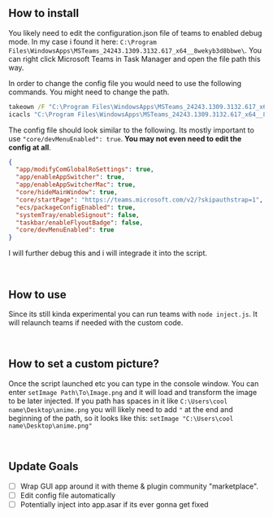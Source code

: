 ## How to install

You likely need to edit the configuration.json file of teams to enabled debug mode.
In my case i found it here: `C:\Program Files\WindowsApps\MSTeams_24243.1309.3132.617_x64__8wekyb3d8bbwe\`.
You can right click Microsoft Teams in Task Manager and open the file path this way.

In order to change the config file you would need to use the following commands. You might need to change the path.
```bat
takeown /F "C:\Program Files\WindowsApps\MSTeams_24243.1309.3132.617_x64__8wekyb3d8bbwe\configuration.json"
icacls "C:\Program Files\WindowsApps\MSTeams_24243.1309.3132.617_x64__8wekyb3d8bbwe\configuration.json" /grant %username%:F
```

The config file should look similar to the following. Its mostly important to use `"core/devMenuEnabled": true`.<b> You may not even need to edit the config at all</b>.
```json
{
  "app/modifyComGlobalRoSettings": true,
  "app/enableAppSwitcher": true,
  "app/enableAppSwitcherMac": true,
  "core/hideMainWindow": true,
  "core/startPage": "https://teams.microsoft.com/v2/?skipauthstrap=1",
  "ecs/packageConfigEnabled": true,
  "systemTray/enableSignout": false,
  "taskbar/enableFlyoutBadge": false,
  "core/devMenuEnabled": true
}
```

I will further debug this and i will integrade it into the script.

<br>

## How to use
Since its still kinda experimental you can run teams with `node inject.js`. It will relaunch teams if needed with the custom code.

<br>

## How to set a custom picture?
Once the script launched etc you can type in the console window. You can enter `setImage Path\To\Image.png` and it will load and transform the image to be later injected. If you path has spaces in it like `C:\Users\cool name\Desktop\anime.png` you will likely need to add `"` at the end and beginning of the path, so it looks like this:
`setImage "C:\Users\cool name\Desktop\anime.png"`

<br>

## Update Goals
- [ ] Wrap GUI app around it with theme & plugin community "marketplace".
- [ ] Edit config file automatically
- [ ] Potentially inject into app.asar if its ever gonna get fixed
